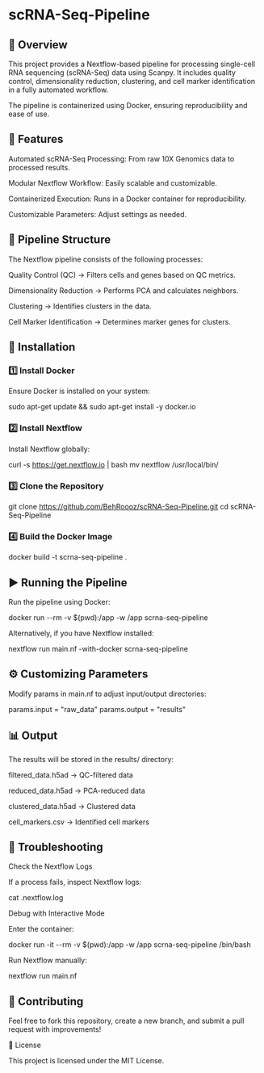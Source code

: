 # scRNA-Seq-Pipeline

## 📌 Overview

This project provides a Nextflow-based pipeline for processing single-cell RNA sequencing (scRNA-Seq) data using Scanpy. It includes quality control, dimensionality reduction, clustering, and cell marker identification in a fully automated workflow.

The pipeline is containerized using Docker, ensuring reproducibility and ease of use.

## 🚀 Features

Automated scRNA-Seq Processing: From raw 10X Genomics data to processed results.

Modular Nextflow Workflow: Easily scalable and customizable.

Containerized Execution: Runs in a Docker container for reproducibility.

Customizable Parameters: Adjust settings as needed.

## 📂 Pipeline Structure

The Nextflow pipeline consists of the following processes:

Quality Control (QC) → Filters cells and genes based on QC metrics.

Dimensionality Reduction → Performs PCA and calculates neighbors.

Clustering → Identifies clusters in the data.

Cell Marker Identification → Determines marker genes for clusters.

## 🔧 Installation

### 1️⃣ Install Docker

Ensure Docker is installed on your system:

sudo apt-get update && sudo apt-get install -y docker.io

### 2️⃣ Install Nextflow
Install Nextflow globally:

curl -s https://get.nextflow.io | bash
mv nextflow /usr/local/bin/

### 3️⃣ Clone the Repository

git clone https://github.com/BehRoooz/scRNA-Seq-Pipeline.git
cd scRNA-Seq-Pipeline

### 4️⃣ Build the Docker Image

docker build -t scrna-seq-pipeline .

## ▶️ Running the Pipeline

Run the pipeline using Docker:

docker run --rm -v $(pwd):/app -w /app scrna-seq-pipeline

Alternatively, if you have Nextflow installed:

nextflow run main.nf -with-docker scrna-seq-pipeline

## ⚙️ Customizing Parameters

Modify params in main.nf to adjust input/output directories:

params.input = "raw_data"
params.output = "results"

## 📊 Output

The results will be stored in the results/ directory:

filtered_data.h5ad → QC-filtered data

reduced_data.h5ad → PCA-reduced data

clustered_data.h5ad → Clustered data

cell_markers.csv → Identified cell markers

## 🐛 Troubleshooting

Check the Nextflow Logs

If a process fails, inspect Nextflow logs:

cat .nextflow.log

Debug with Interactive Mode

Enter the container:

docker run -it --rm -v $(pwd):/app -w /app scrna-seq-pipeline /bin/bash

Run Nextflow manually:

nextflow run main.nf

## 🤝 Contributing

Feel free to fork this repository, create a new branch, and submit a pull request with improvements!

📜 License

This project is licensed under the MIT License.
